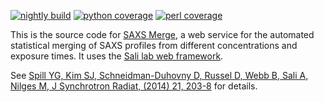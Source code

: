 [![nightly build](https://salilab.org/nightly/stat/?s=saxsmerge&t=build)](https://salilab.org/nightly/saxsmerge/)
[![python coverage](https://salilab.org/nightly/stat/?s=saxsmerge&t=python)](https://salilab.org/nightly/saxsmerge/logs/coverage/python/)
[![perl coverage](https://salilab.org/nightly/stat/?s=saxsmerge&t=perl)](https://salilab.org/nightly/saxsmerge/logs/coverage/perl/)

This is the source code for [SAXS Merge](https://salilab.org/saxsmerge/), a web
service for the automated statistical merging of SAXS profiles from different
concentrations and exposure times. It uses
the [Sali lab web framework](https://github.com/salilab/saliweb/).

See [Spill YG, Kim SJ, Schneidman-Duhovny D, Russel D, Webb B, Sali A, Nilges M, J Synchrotron Radiat, (2014) 21, 203-8](https://www.ncbi.nlm.nih.gov/pubmed/24365937) for details.
